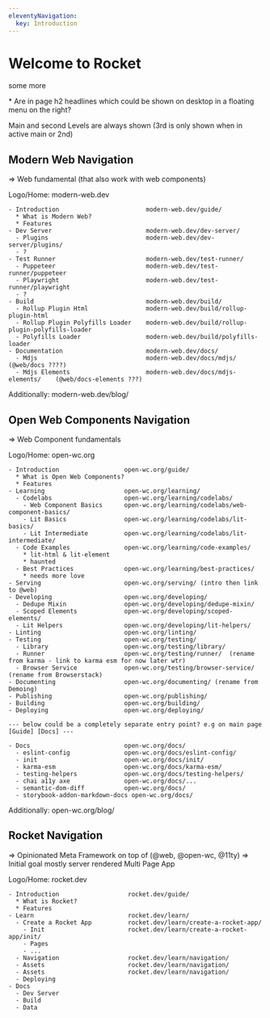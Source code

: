 ```yaml
---
eleventyNavigation:
  key: Introduction
---
```


# Welcome to Rocket

some more

\* Are in page h2 headlines which could be shown on desktop in a floating menu on the right?

Main and second Levels are always shown (3rd is only shown when in active main or 2nd)

## Modern Web Navigation

=> Web fundamental (that also work with web components)

Logo/Home: modern-web.dev

```
- Introduction                        modern-web.dev/guide/
  * What is Modern Web?
  * Features
- Dev Server                          modern-web.dev/dev-server/
  - Plugins                           modern-web.dev/dev-server/plugins/
  - ?
- Test Runner                         modern-web.dev/test-runner/
  - Puppeteer                         modern-web.dev/test-runner/puppeteer
  - Playwright                        modern-web.dev/test-runner/playwright
  - ?
- Build                               modern-web.dev/build/
  - Rollup Plugin Html                modern-web.dev/build/rollup-plugin-html
  - Rollup Plugin Polyfills Loader    modern-web.dev/build/rollup-plugin-polyfills-loader
  - Polyfills Loader                  modern-web.dev/build/polyfills-loader
- Documentation                       modern-web.dev/docs/
  - Mdjs                              modern-web.dev/docs/mdjs/   (@web/docs ????)
  - Mdjs Elements                     modern-web.dev/docs/mdjs-elements/    (@web/docs-elements ???)
```

Additionally: modern-web.dev/blog/

## Open Web Components Navigation

=> Web Component fundamentals

Logo/Home: open-wc.org

```
- Introduction                  open-wc.org/guide/
  * What is Open Web Components?
  * Features
- Learning                      open-wc.org/learning/
  - Codelabs                    open-wc.org/learning/codelabs/
    - Web Component Basics      open-wc.org/learning/codelabs/web-component-basics/
    - Lit Basics                open-wc.org/learning/codelabs/lit-basics/
    - Lit Intermediate          open-wc.org/learning/codelabs/lit-intermediate/
  - Code Examples               open-wc.org/learning/code-examples/
    * lit-html & lit-element
    * haunted
  - Best Practices              open-wc.org/learning/best-practices/
    * needs more love
- Serving                       open-wc.org/serving/ (intro then link to @web)
- Developing                    open-wc.org/developing/
  - Dedupe Mixin                open-wc.org/developing/dedupe-mixin/
  - Scoped Elements             open-wc.org/developing/scoped-elements/
  - Lit Helpers                 open-wc.org/developing/lit-helpers/
- Linting                       open-wc.org/linting/
- Testing                       open-wc.org/testing/
  - Library                     open-wc.org/testing/library/
  - Runner                      open-wc.org/testing/runner/  (rename from karma - link to karma esm for now later wtr)
  - Browser Service             open-wc.org/testing/browser-service/ (rename from Browserstack)
- Documenting                   open-wc.org/documenting/ (rename from Demoing)
- Publishing                    open-wc.org/publishing/
- Building                      open-wc.org/building/
- Deploying                     open-wc.org/deploying/

--- below could be a completely separate entry point? e.g on main page [Guide] [Docs] ---

- Docs                          open-wc.org/docs/
  - eslint-config               open-wc.org/docs/eslint-config/
  - init                        open-wc.org/docs/init/
  - karma-esm                   open-wc.org/docs/karma-esm/
  - testing-helpers             open-wc.org/docs/testing-helpers/
  - chai a11y axe               open-wc.org/docs/...
  - semantic-dom-diff           open-wc.org/docs/
  - storybook-addon-markdown-docs open-wc.org/docs/
```

Additionally: open-wc.org/blog/

## Rocket Navigation

=> Opinionated Meta Framework on top of (@web, @open-wc, @11ty)
=> Initial goal mostly server rendered Multi Page App

Logo/Home: rocket.dev

```
- Introduction                   rocket.dev/guide/
  * What is Rocket?
  * Features
- Learn                          rocket.dev/learn/
  - Create a Rocket App          rocket.dev/learn/create-a-rocket-app/
    - Init                       rocket.dev/learn/create-a-rocket-app/init/
    - Pages
    - ...
  - Navigation                   rocket.dev/learn/navigation/
  - Assets                       rocket.dev/learn/navigation/
  - Assets                       rocket.dev/learn/navigation/
  - Deploying
- Docs
  - Dev Server
  - Build
  - Data
```
